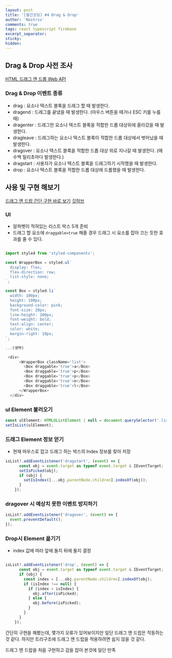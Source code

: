 ```yaml
---
layout: post
title: '[월간코딩] #4 Drag & Drop'
author: 'Nostrss'
comments: true
tags: react typescript firebase
excerpt_separator:
sticky:
hidden:
---
```


## Drag & Drop 사전 조사

[HTML 드래그 앤 드롭 Web API](https://developer.mozilla.org/ko/docs/Web/API/HTML_Drag_and_Drop_API)

### Drag & Drop 이벤트 종류

- drag : 요소나 텍스트 블록을 드래그 할 때 발생한다.
- dragend : 드래그를 끝냈을 때 발생한다. (마우스 버튼을 떼거나 ESC 키를 누를 때)
- dragenter : 드래그한 요소나 텍스트 블록을 적합한 드롭 대상위에 올라갔을 때 발생한다.
- dragleave : 드래그하는 요소나 텍스트 블록이 적합한 드롭 대상에서 벗어났을 때 발생한다.
- dragover : 요소나 텍스트 블록을 적합한 드롭 대상 위로 지나갈 때 발생한다. (매 수백 밀리초마다 발생한다.)
- dragstart : 사용자가 요소나 텍스트 블록을 드래그하기 시작했을 때 발생한다.
- drop : 요소나 텍스트 블록을 적합한 드롭 대상에 드롭했을 때 발생한다.

## 사용 및 구현 해보기

[드래그 앤 드랍 간단 구현 바로 보기](https://nostrss.github.io/playground/react/drag_drop)
[깃허브](https://github.com/nostrss/playground/blob/main/web/src/pages/react/drag_drop/index.tsx)

### UI

- 알파벳이 적혀있는 리스트 박스 5개 준비
- 드래그 할 요소에 `draggable=true` 해줄 경우 드래그 시 요소를 잡아 끄는 듯한 효과를 줄 수 있다.

```javascript

import styled from 'styled-components';

const WrapperBox = styled.ul`
  display: flex;
  flex-direction: row;
  list-style: none;
`;

const Box = styled.li`
  width: 100px;
  height: 100px;
  background-color: pink;
  font-size: 20px;
  line-height: 100px;
  font-weight: bold;
  text-align: center;
  color: white;
  margin-right: 10px;
`;

...(생략)

 <div>
      <WrapperBox className='list'>
        <Box draggable='true'>a</Box>
        <Box draggable='true'>p</Box>
        <Box draggable='true'>p</Box>
        <Box draggable='true'>e</Box>
        <Box draggable='true'>l</Box>
      </WrapperBox>
  </div>
```

### ul Element 불러오기

```javascript
const ulElement: HTMLUListElement | null = document.querySelector('.list');
setIsList(ulElement);
```

### 드래그 Element 정보 얻기

- 현재 마우스로 잡고 드래그 하는 박스의 Index 정보를 찾아 저장

```javascript
isList?.addEventListener('dragstart', (event) => {
      const obj = event.target as typeof event.target & IEventTarget;
      setIsPicked(obj);
      if (obj) {
        setIsIndex([...obj.parentNode.children].indexOf(obj));
      }
    });
```

### dragover 시 예상치 못한 이벤트 방지하기

```javascript
isList?.addEventListener('dragover', (event) => {
  event.preventDefault();
});
```

### Drop시 Element 옮기기

- index 값에 따라 앞에 둘지 뒤에 둘지 결정

```javascript

isList?.addEventListener('drop', (event) => {
      const obj = event.target as typeof event.target & IEventTarget;
      if (obj) {
        const index = [...obj.parentNode.children].indexOf(obj);
        if (isIndex !== null) {
          if (index > isIndex) {
            obj.after(isPicked);
          } else {
            obj.before(isPicked);
          }
        }
      }
    });
```

간단히 구현을 해봤는데, 몇가지 오류가 있어보이지만 일단 드래그 앤 드랍은 작동하는 것 같다.
하지만 트리구조에 드래그 앤 드랍을 적용하려면 쉽지 않을 것 같다.

드래그 앤 드랍을 처음 구현하고 감을 잡아 본것에 일단 만족
